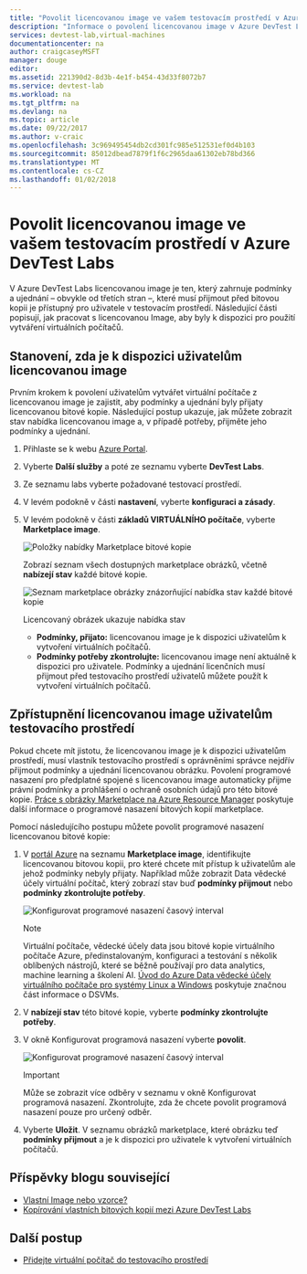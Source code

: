 ```yaml
---
title: "Povolit licencovanou image ve vašem testovacím prostředí v Azure DevTest Labs | Microsoft Docs"
description: "Informace o povolení licencovanou image v Azure DevTest Labs pomocí portálu Azure"
services: devtest-lab,virtual-machines
documentationcenter: na
author: craigcaseyMSFT
manager: douge
editor: 
ms.assetid: 221390d2-8d3b-4e1f-b454-43d33f8072b7
ms.service: devtest-lab
ms.workload: na
ms.tgt_pltfrm: na
ms.devlang: na
ms.topic: article
ms.date: 09/22/2017
ms.author: v-craic
ms.openlocfilehash: 3c969495454db2cd301fc985e512531ef0d4b103
ms.sourcegitcommit: 85012dbead7879f1f6c2965daa61302eb78bd366
ms.translationtype: MT
ms.contentlocale: cs-CZ
ms.lasthandoff: 01/02/2018
---
```

# <a name="enable-a-licensed-image-in-your-lab-in-azure-devtest-labs"></a>Povolit licencovanou image ve vašem testovacím prostředí v Azure DevTest Labs

V Azure DevTest Labs licencovanou image je ten, který zahrnuje podmínky a ujednání – obvykle od třetích stran –, které musí přijmout před bitovou kopii je přístupný pro uživatele v testovacím prostředí. Následující části popisují, jak pracovat s licencovanou Image, aby byly k dispozici pro použití vytváření virtuálních počítačů.

## <a name="determining-whether-a-licensed-image-is-available-to-users"></a>Stanovení, zda je k dispozici uživatelům licencovanou image
Prvním krokem k povolení uživatelům vytvářet virtuální počítače z licencovanou image je zajistit, aby podmínky a ujednání byly přijaty licencovanou bitové kopie. Následující postup ukazuje, jak můžete zobrazit stav nabídka licencovanou image a, v případě potřeby, přijměte jeho podmínky a ujednání.

1. Přihlaste se k webu [Azure Portal](http://go.microsoft.com/fwlink/p/?LinkID=525040).

1. Vyberte **Další služby** a poté ze seznamu vyberte **DevTest Labs**.

1. Ze seznamu labs vyberte požadované testovací prostředí.  

1. V levém podokně v části **nastavení**, vyberte **konfiguraci a zásady**.

1. V levém podokně v části **základů VIRTUÁLNÍHO počítače**, vyberte **Marketplace image**. 

    ![Položky nabídky Marketplace bitové kopie](./media/devtest-lab-create-custom-image-from-licensed-image/devtest-lab-marketplace-images.png)

    Zobrazí seznam všech dostupných marketplace obrázků, včetně **nabízejí stav** každé bitové kopie.

    ![Seznam marketplace obrázky znázorňující nabídka stav každé bitové kopie](./media/devtest-lab-create-custom-image-from-licensed-image/devtest-lab-offer-status.png)

    Licencovaný obrázek ukazuje nabídka stav 
    
    - **Podmínky, přijato:** licencovanou image je k dispozici uživatelům k vytvoření virtuálních počítačů. 
    - **Podmínky potřeby zkontrolujte:** licencovanou image není aktuálně k dispozici pro uživatele. Podmínky a ujednání licenčních musí přijmout před testovacího prostředí uživatelů můžete použít k vytvoření virtuálních počítačů. 

## <a name="making-a-licensed-image-available-to-lab-users"></a>Zpřístupnění licencovanou image uživatelům testovacího prostředí
Pokud chcete mít jistotu, že licencovanou image je k dispozici uživatelům prostředí, musí vlastník testovacího prostředí s oprávněními správce nejdřív přijmout podmínky a ujednání licencovanou obrázku. Povolení programové nasazení pro předplatné spojené s licencovanou image automaticky přijme právní podmínky a prohlášení o ochraně osobních údajů pro této bitové kopie. [Práce s obrázky Marketplace na Azure Resource Manager](https://azure.microsoft.com/blog/working-with-marketplace-images-on-azure-resource-manager/) poskytuje další informace o programové nasazení bitových kopií marketplace.

Pomocí následujícího postupu můžete povolit programové nasazení licencovanou bitové kopie:

1. V [portál Azure](http://go.microsoft.com/fwlink/p/?LinkID=525040) na seznamu **Marketplace image**, identifikujte licencovanou bitovou kopii, pro které chcete mít přístup k uživatelům ale jehož podmínky nebyly přijaty. Například může zobrazit Data vědecké účely virtuální počítač, který zobrazí stav buď **podmínky přijmout** nebo **podmínky zkontrolujte potřeby**.

    ![Konfigurovat programové nasazení časový interval](./media/devtest-lab-create-custom-image-from-licensed-image/devtest-lab-licensed-images.png)

   > [!NOTE]
   > Virtuální počítače, vědecké účely data jsou bitové kopie virtuálního počítače Azure, předinstalovaným, konfiguraci a testování s několik oblíbených nástrojů, které se běžně používají pro data analytics, machine learning a školení AI. [Úvod do Azure Data vědecké účely virtuálního počítače pro systémy Linux a Windows](https://docs.microsoft.com/azure/machine-learning/data-science-virtual-machine/overview) poskytuje značnou část informace o DSVMs.
   >
   >

1. V **nabízejí stav** této bitové kopie, vyberte **podmínky zkontrolujte potřeby**.

1. V okně Konfigurovat programová nasazení vyberte **povolit**.

    ![Konfigurovat programové nasazení časový interval](./media/devtest-lab-create-custom-image-from-licensed-image/devtest-lab-enable-programmatic-deployment.png)

   > [!IMPORTANT]
   > Může se zobrazit více odběry v seznamu v okně Konfigurovat programová nasazení. Zkontrolujte, zda že chcete povolit programová nasazení pouze pro určený odběr.
   >
   >


1. Vyberte **Uložit**. V seznamu obrázků marketplace, které obrázku teď **podmínky přijmout** a je k dispozici pro uživatele k vytvoření virtuálních počítačů.

## <a name="related-blog-posts"></a>Příspěvky blogu související

- [Vlastní Image nebo vzorce?](https://blogs.msdn.microsoft.com/devtestlab/2016/04/06/custom-images-or-formulas/)
- [Kopírování vlastních bitových kopií mezi Azure DevTest Labs](http://www.visualstudiogeeks.com/blog/DevOps/How-To-Move-CustomImages-VHD-Between-AzureDevTestLabs#copying-custom-images-between-azure-devtest-labs)

## <a name="next-steps"></a>Další postup

- [Přidejte virtuální počítač do testovacího prostředí](devtest-lab-add-vm.md)
